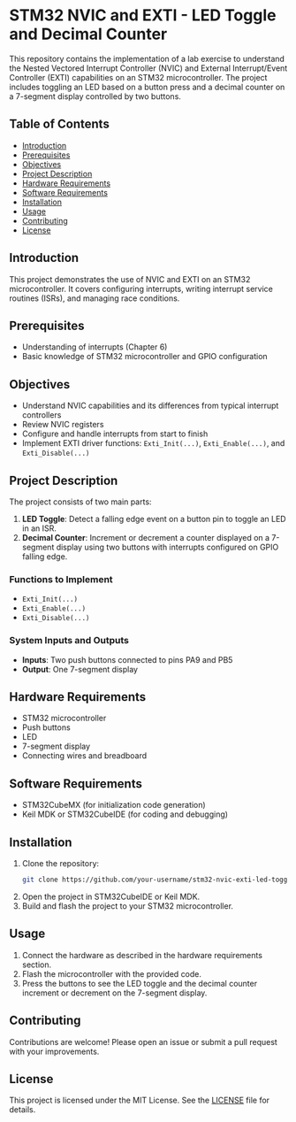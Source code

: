 # STM32 NVIC and EXTI - LED Toggle and Decimal Counter

This repository contains the implementation of a lab exercise to understand the Nested Vectored Interrupt Controller (NVIC) and External Interrupt/Event Controller (EXTI) capabilities on an STM32 microcontroller. The project includes toggling an LED based on a button press and a decimal counter on a 7-segment display controlled by two buttons.

## Table of Contents
- [Introduction](#introduction)
- [Prerequisites](#prerequisites)
- [Objectives](#objectives)
- [Project Description](#project-description)
- [Hardware Requirements](#hardware-requirements)
- [Software Requirements](#software-requirements)
- [Installation](#installation)
- [Usage](#usage)
- [Contributing](#contributing)
- [License](#license)

## Introduction
This project demonstrates the use of NVIC and EXTI on an STM32 microcontroller. It covers configuring interrupts, writing interrupt service routines (ISRs), and managing race conditions.

## Prerequisites
- Understanding of interrupts (Chapter 6)
- Basic knowledge of STM32 microcontroller and GPIO configuration

## Objectives
- Understand NVIC capabilities and its differences from typical interrupt controllers
- Review NVIC registers
- Configure and handle interrupts from start to finish
- Implement EXTI driver functions: `Exti_Init(...)`, `Exti_Enable(...)`, and `Exti_Disable(...)`

## Project Description
The project consists of two main parts:
1. **LED Toggle**: Detect a falling edge event on a button pin to toggle an LED in an ISR.
2. **Decimal Counter**: Increment or decrement a counter displayed on a 7-segment display using two buttons with interrupts configured on GPIO falling edge.

### Functions to Implement
- `Exti_Init(...)`
- `Exti_Enable(...)`
- `Exti_Disable(...)`

### System Inputs and Outputs
- **Inputs**: Two push buttons connected to pins PA9 and PB5
- **Output**: One 7-segment display

## Hardware Requirements
- STM32 microcontroller
- Push buttons
- LED
- 7-segment display
- Connecting wires and breadboard

## Software Requirements
- STM32CubeMX (for initialization code generation)
- Keil MDK or STM32CubeIDE (for coding and debugging)

## Installation
1. Clone the repository:
    ```sh
    git clone https://github.com/your-username/stm32-nvic-exti-led-toggle-decimal-counter.git
    ```
2. Open the project in STM32CubeIDE or Keil MDK.
3. Build and flash the project to your STM32 microcontroller.

## Usage
1. Connect the hardware as described in the hardware requirements section.
2. Flash the microcontroller with the provided code.
3. Press the buttons to see the LED toggle and the decimal counter increment or decrement on the 7-segment display.

## Contributing
Contributions are welcome! Please open an issue or submit a pull request with your improvements.

## License
This project is licensed under the MIT License. See the [LICENSE](LICENSE) file for details.
